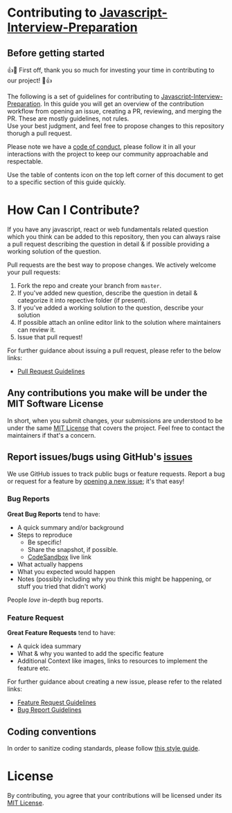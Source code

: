 # Contributing to [Javascript-Interview-Preparation](https://github.com/Jaynil1611/Javascript-Interview-Preparation)   


## Before getting started

👍🎉 First off, thank you so much for investing your time in contributing to our project! 🎉👍

The following is a set of guidelines for contributing to [Javascript-Interview-Preparation](https://github.com/Jaynil1611/Javascript-Interview-Preparation).
In this guide you will get an overview of the contribution workflow from opening an issue, creating a PR, reviewing, and merging the PR. These are mostly guidelines, not rules.  
Use your best judgment, and feel free to propose changes to this repository thorugh a pull request.

Please note we have a [code of conduct](/CODE_OF_CONDUCT.md), please follow it in all your interactions with the project to keep our community approachable and respectable.

Use the table of contents icon on the top left corner of this document to get to a specific section of this guide quickly.    

# How Can I Contribute?

If you have any javascript, react or web fundamentals related question which you think can be added to this repository, then you can always raise a pull request describing the question in detail & if possible providing a working solution of the question.


Pull requests are the best way to propose changes. We actively welcome your pull requests:

1. Fork the repo and create your branch from `master`.
2. If you've added new question, describe the question in detail & categorize it into repective folder (if present).
3. If you've added a working solution to the question, describe your solution
4. If possible attach an online editor link to the solution where maintainers can review it.
5. Issue that pull request!

For further guidance about issuing a pull request, please refer to the below links:

* [Pull Request Guidelines](/.github/pull_request_template.md)


## Any contributions you make will be under the MIT Software License

In short, when you submit changes, your submissions are understood to be under the same [MIT License](http://choosealicense.com/licenses/mit/) that covers the project. Feel free to contact the maintainers if that's a concern.  


## Report issues/bugs using GitHub's [issues](https://github.com/Jaynil1611/Javascript-Interview-Preparation/issues)

We use GitHub issues to track public bugs or feature requests. Report a bug or request for a feature by [opening a new issue](https://github.com/Jaynil1611/Javascript-Interview-Preparation/issues/new/choose); it's that easy!

### Bug Reports

**Great Bug Reports** tend to have:

- A quick summary and/or background
- Steps to reproduce
  - Be specific!
  - Share the snapshot, if possible.
  - [CodeSandbox](https://codesandbox.io/) live link
- What actually happens
- What you expected would happen
- Notes (possibly including why you think this might be happening, or stuff you tried that didn't work)

People _love_ in-depth bug reports.

### Feature Request

**Great Feature Requests** tend to have:

- A quick idea summary
- What & why you wanted to add the specific feature
- Additional Context like images, links to resources to implement the feature etc.

For further guidance about creating a new issue, please refer to the related links:

* [Feature Request Guidelines](/.github/ISSUE_TEMPLATE/feature_request.md)
* [Bug Report Guidelines](/.github/ISSUE_TEMPLATE/bug_report.md)


## Coding conventions

In order to sanitize coding standards, please follow [this style guide](https://github.com/airbnb/javascript).

# License
By contributing, you agree that your contributions will be licensed under its [MIT License](LICENSE).